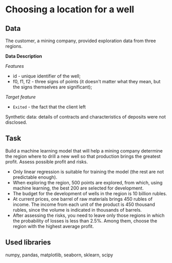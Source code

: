 # Choosing a location for a well
## Data
The customer, a mining company, provided exploration data from three regions. 

**Data Description**

*Features*

- id - unique identifier of the well;
- f0, f1, f2 - three signs of points (it doesn't matter what they mean, but the signs themselves are significant);

*Target feature*

- `Exited` - the fact that the client left

Synthetic data: details of contracts and characteristics of deposits were not disclosed.

## Task
Build a machine learning model that will help a mining company determine the region where to drill a new well so that production brings the greatest profit.
Assess possible profit and risks.
- Only linear regression is suitable for training the model (the rest are not predictable enough).
- When exploring the region, 500 points are explored, from which, using machine learning, the best 200 are selected for development.
- The budget for the development of wells in the region is 10 billion rubles.
- At current prices, one barrel of raw materials brings 450 rubles of income. The income from each unit of the product is 450 thousand rubles, since the volume is indicated in thousands of barrels.
- After assessing the risks, you need to leave only those regions in which the probability of losses is less than 2.5%. Among them, choose the region with the highest average profit.

## Used libraries
numpy, pandas, matplotlib, seaborn, sklearn, scipy
